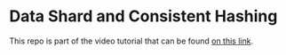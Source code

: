 # Data Shard and Consistent Hashing

This repo is part of the video tutorial that can be found [on this link](https://www.youtube.com/playlist?list=PLNQ8bO7uchq_In_XIIiMJvTVNediiklm7).